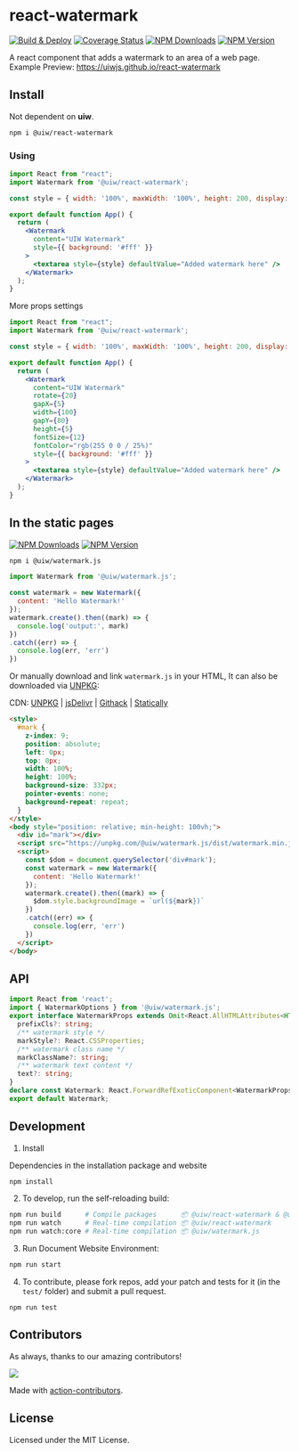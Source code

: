 <!--rehype:ignore:start--> 
react-watermark
===
<!--rehype:ignore:end-->

[![Build & Deploy](https://github.com/uiwjs/react-watermark/actions/workflows/ci.yml/badge.svg)](https://github.com/uiwjs/react-watermark/actions/workflows/ci.yml)
[![Coverage Status](https://uiwjs.github.io/react-watermark/badges.svg)](https://uiwjs.github.io/react-watermark/coverage/lcov-report/)
[![NPM Downloads](https://img.shields.io/npm/dm/@uiw/react-watermark.svg?style=flat)](https://www.npmjs.com/package/@uiw/react-watermark)
[![NPM Version](https://img.shields.io/npm/v/@uiw/react-watermark.svg)](https://www.npmjs.com/package/@uiw/react-watermark)

A react component that adds a watermark to an area of a web page. Example Preview: https://uiwjs.github.io/react-watermark

## Install

Not dependent on **uiw**.

```bash
npm i @uiw/react-watermark
```

### Using

```jsx mdx:preview
import React from "react";
import Watermark from '@uiw/react-watermark';

const style = { width: '100%', maxWidth: '100%', height: 200, display: 'block' };

export default function App() {
  return (
    <Watermark
      content="UIW Watermark"
      style={{ background: '#fff' }}
    >
      <textarea style={style} defaultValue="Added watermark here" />
    </Watermark>
  );
}
```

More props settings

```jsx mdx:preview
import React from "react";
import Watermark from '@uiw/react-watermark';

const style = { width: '100%', maxWidth: '100%', height: 200, display: 'block' };

export default function App() {
  return (
    <Watermark
      content="UIW Watermark"
      rotate={20}
      gapX={5}
      width={100}
      gapY={80}
      height={5}
      fontSize={12}
      fontColor="rgb(255 0 0 / 25%)"
      style={{ background: '#fff' }}
    >
      <textarea style={style} defaultValue="Added watermark here" />
    </Watermark>
  );
}
```

## In the static pages

[![NPM Downloads](https://img.shields.io/npm/dm/@uiw/watermark.js.svg?style=flat)](https://www.npmjs.com/package/@uiw/watermark.js)
[![NPM Version](https://img.shields.io/npm/v/@uiw/watermark.js.svg)](https://www.npmjs.com/package/@uiw/watermark.js)

```bash
npm i @uiw/watermark.js
```

```js
import Watermark from '@uiw/watermark.js';

const watermark = new Watermark({
  content: 'Hello Watermark!'
});
watermark.create().then((mark) => {
  console.log('output:', mark)
})
.catch((err) => {
  console.log(err, 'err')
})
```

Or manually download and link `watermark.js` in your HTML, It can also be downloaded via [UNPKG](https://unpkg.com/browse/@uiw/watermark.js/):

CDN: [UNPKG](https://unpkg.com/@uiw/watermark.js/dist/) | [jsDelivr](https://cdn.jsdelivr.net/npm/@uiw/watermark.js/) | [Githack](https://raw.githack.com/uiwjs/watermark.js/gh-pages/watermark.min.js) | [Statically](https://cdn.statically.io/gh/uiwjs/watermark.js/gh-pages/watermark.min.js)

```html
<style>
  #mark {
    z-index: 9;
    position: absolute;
    left: 0px;
    top: 0px;
    width: 100%;
    height: 100%;
    background-size: 332px;
    pointer-events: none;
    background-repeat: repeat;
  }
</style>
<body style="position: relative; min-height: 100vh;">
  <div id="mark"></div>
  <script src="https://unpkg.com/@uiw/watermark.js/dist/watermark.min.js"></script>
  <script>
    const $dom = document.querySelector('div#mark');
    const watermark = new Watermark({
      content: 'Hello Watermark!'
    });
    watermark.create().then((mark) => {
      $dom.style.backgroundImage = `url(${mark})`
    })
    .catch((err) => {
      console.log(err, 'err')
    })
  </script>
</body>
```

## API 

```ts
import React from 'react';
import { WatermarkOptions } from '@uiw/watermark.js';
export interface WatermarkProps extends Omit<React.AllHTMLAttributes<HTMLDivElement>, 'width' | 'height'>, WatermarkOptions {
  prefixCls?: string;
  /** watermark style */
  markStyle?: React.CSSProperties;
  /** watermark class name */
  markClassName?: string;
  /** watermark text content */
  text?: string;
}
declare const Watermark: React.ForwardRefExoticComponent<WatermarkProps & React.RefAttributes<HTMLDivElement>>;
export default Watermark;
```

## Development

1. Install

Dependencies in the installation package and website

```bash
npm install
```

2. To develop, run the self-reloading build:

```bash
npm run build      # Compile packages      📦 @uiw/react-watermark & @uiw/watermark.js
npm run watch      # Real-time compilation 📦 @uiw/react-watermark
npm run watch:core # Real-time compilation 📦 @uiw/watermark.js
```

3. Run Document Website Environment:

```bash
npm run start
```

4. To contribute, please fork repos, add your patch and tests for it (in the `test/` folder) and submit a pull request.

```
npm run test
```


## Contributors

As always, thanks to our amazing contributors!

<a href="https://github.com/uiwjs/react-watermark/graphs/contributors">
  <img src="https://uiwjs.github.io/react-watermark/CONTRIBUTORS.svg" />
</a>

Made with [action-contributors](https://github.com/jaywcjlove/github-action-contributors).

## License

Licensed under the MIT License.